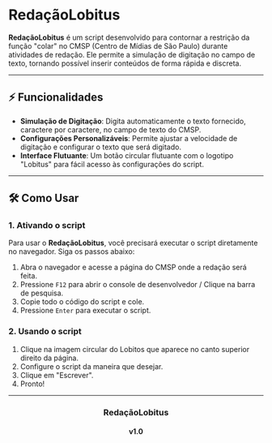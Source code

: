 # RedaçãoLobitus

**RedaçãoLobitus** é um script desenvolvido para contornar a restrição da função "colar" no CMSP (Centro de Mídias de São Paulo) durante atividades de redação. Ele permite a simulação de digitação no campo de texto, tornando possível inserir conteúdos de forma rápida e discreta.

---

## ⚡ Funcionalidades

- **Simulação de Digitação**: Digita automaticamente o texto fornecido, caractere por caractere, no campo de texto do CMSP.
- **Configurações Personalizáveis**: Permite ajustar a velocidade de digitação e configurar o texto que será digitado.
- **Interface Flutuante**: Um botão circular flutuante com o logotipo "Lobitus" para fácil acesso às configurações do script.

---

## 🛠️ Como Usar

### 1. Ativando o script

Para usar o **RedaçãoLobitus**, você precisará executar o script diretamente no navegador. Siga os passos abaixo:

1. Abra o navegador e acesse a página do CMSP onde a redação será feita.
2. Pressione `F12` para abrir o console de desenvolvedor / Clique na barra de pesquisa.
3. Copie todo o código do script e cole.
4. Pressione `Enter` para executar o script.

### 2. Usando o script
1. Clique na imagem circular do Lobitos que aparece no canto superior direito da página.
2. Configure o script da maneira que desejar.
3. Clique em "Escrever".
4. Pronto!

---

<h3 align="center">RedaçãoLobitus<br><h4 align="center">v1.0</h4></h3>
